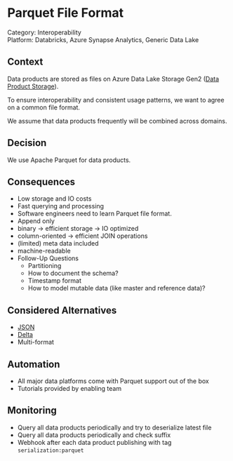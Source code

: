 # Parquet File Format

Category: Interoperability  
Platform: Databricks, Azure Synapse Analytics, Generic Data Lake  

## Context

Data products are stored as files on Azure Data Lake Storage Gen2 ([Data Product Storage](../../../architecture-decisions/data-platform/azure-adls-as-storage-for-data-products.md)).

To ensure interoperability and consistent usage patterns, we want to agree on a common file format.

We assume that data products frequently will be combined across domains.

## Decision

We use Apache Parquet for data products.

## Consequences

- Low storage and IO costs
- Fast querying and processing
- Software engineers need to learn Parquet file format.
- Append only
- binary ->  efficient storage -> IO optimized
- column-oriented -> efficient JOIN operations
- (limited) meta data included
- machine-readable
- Follow-Up Questions
  - Partitioning
  - How to document the schema?
  - Timestamp format
  - How to model mutable data (like master and reference data)?

## Considered Alternatives

- [JSON](json-file-format.md)
- [Delta](delta-file-format.md)
- Multi-format

## Automation

- All major data platforms come with Parquet support out of the box
- Tutorials provided by enabling team

## Monitoring

- Query all data products periodically and try to deserialize latest file
- Query all data products periodically and check suffix
- Webhook after each data product publishing with tag `serialization:parquet`